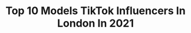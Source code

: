 ---
title: Top 10 Models TikTok Influencers In London In 2021
description: >-
  Find top models TikTok influencers in London in 2021. Most popular hashtags: #fyp #foryou #duet #model.
platform: TikTok
hits: 50
text_top: Discover the best TikTok profiles on inBeat.
text_bottom: Our search engine aggregates 50 TikTok influencers like this in London, United Kingdom for you to collaborate.
profiles:
  - username: "that.daniela"
    fullname: >-
      Daniela Contreiras
    bio: >-
      This is my drip in motion :)) Model London 20 🖤
    location: "United Kingdom"
    followers: 51000
    engagement: 1370
    commentsToLikes: 0.010346
    id: ckav6e27yd4hq0j23ujkzwkob
    verified: false
    hashtags: "#lyfe, #onset, #gold, #cosy"
  - username: "aliceyaxley"
    fullname: >-
      Alice
    bio: >-
      instagram @aliceyaxley Model- london- 19
    location: "United Kingdom"
    followers: 115300
    engagement: 936
    commentsToLikes: 0.013929
    id: ckb9tpygjrz0f0j2372iwgzmt
    verified: false
    hashtags: "#fyp, #brunch, #foryou, #halloweencountdown2020"
  - username: "rebeccaxalison"
    fullname: >-
      Rebecca Alison
    bio: >-
      Fashion photographer 📷
    location: "United Kingdom"
    followers: 62500
    engagement: 1112
    commentsToLikes: 0.020883
    id: ck8nhe14v0gw10j78dtppr4ez
    verified: false
    hashtags: "#fyp, #halloween, #photomagic, #instagram"
  - username: "oneasaree"
    fullname: >-
      K O F I 🌹
    bio: >-
      Model 🦋 London, UK 📍 Follow my IG for the real 🔥👀
    location: "United Kingdom"
    followers: 289200
    engagement: 1976
    commentsToLikes: 0.018204
    id: ckcpsjc1qmuhy0j23hj71e6z8
    verified: false
    hashtags: "#voiceeffects, #facts, #you, #dolphinchallenge"
  - username: "abishaofficial"
    fullname: >-
      ABISHA
    bio: >-
      singer n stuff 🤍 insta ⬆️
    location: "United Kingdom"
    followers: 3138
    engagement: 771
    commentsToLikes: 0.063394
    id: ckankzjaz6ltf0i78cuxo9eck
    verified: true
    hashtags: "#singer, #lesbian, #foryoupage, #viral"
  - username: "killianmain"
    fullname: >-
      Killian Main // Rhiebelle
    bio: >-
      Award-Winning & Published Model Twitch Streamer - Rhiebelle London, UK 🔞
    location: "United Kingdom"
    followers: 2748
    engagement: 1691
    commentsToLikes: 0.095101
    id: ckck2khh5m15c0j23em5ef52q
    verified: false
    hashtags: "#dndcosplay, #twitch, #drag, #cosplay"
  - username: "sarahb.london"
    fullname: >-
      SarahB
    bio: >-
      Ex F1 Engineer/dancer/loser 🤓 Yeah all my best vids get taken down lol
    location: "United Kingdom"
    followers: 10100
    engagement: 635
    commentsToLikes: 0.011688
    id: ckb9ofbnqisrp0j23p8f349q4
    verified: false
    hashtags: "#neverfitin, #fyp, #pole, #singlegirls"
  - username: "an.nie.k"
    fullname: >-
      annie
    bio: >-
      Like and follow for a follow back xx Snap - annie_may26 paypal.me/anniekall26
    location: "United Kingdom"
    followers: 2680
    engagement: 1785
    commentsToLikes: 0.057873
    id: ck8ko3bfsfvru0j78dfaiq167
    verified: false
    hashtags: "#corona, #foryou, #usa, #duet"
  - username: "ornnys"
    fullname: >-
      ornnys
    bio: >-
      Insta: @ornnys 📍London, United Kingdom 💕#fashionblogger #model
    location: "United Kingdom"
    followers: 32900
    engagement: 824
    commentsToLikes: 0.046001
    id: ck9n71jd87ktu0j786l3w2h38
    verified: false
    hashtags: "#fyp, #petcafe, #princessjasmine, #tiktokfashionmonth"
  - username: "elvisciarf"
    fullname: >-
      Elvis
    bio: >-
      Follow me Insta:@elvisciarf Fun😎 Music🎶 Comic😂
    location: "United Kingdom"
    followers: 2338
    engagement: 326
    commentsToLikes: 0.057242
    id: ckcjm0cmbeq5m0j238f4yf35x
    verified: false
    hashtags: "#anastaciamusic, #anastacia, #fyp, #foryou"
---
